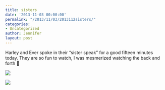 ```yaml
---
title: sisters
date: '2013-11-03 00:00:00'
permalink: "/2013/11/03/2013112sisters/"
categories:
- Uncategorized
author: Jennifer
layout: post
---
```


Harley and Ever spoke in their &#8220;sister speak&#8221; for a good fifteen minutes today. They are so fun to watch, I was mesmerized watching the back and forth 🙂

<div class="image-gallery-wrapper">
  <p>
    <img src="http://static1.squarespace.com/static/50db6bb3e4b015296cd43789/50dfa5b1e4b0dc6320e0b5ea/527516ade4b04aa465ebd7c5/1383447934032/2013-11-01+11.20.42.jpg.42.jpg?format=original" />
  </p>

  <p>
    <img src="http://static1.squarespace.com/static/50db6bb3e4b015296cd43789/50dfa5b1e4b0dc6320e0b5ea/527516cde4b04aa465ebd7dc/1383448039072/2013-11-01+11.20.33.jpg.33.jpg?format=original" />
  </p>
</div>
